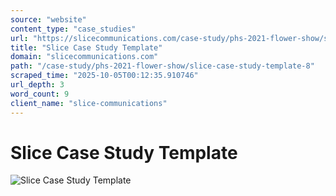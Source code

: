 ```yaml
---
source: "website"
content_type: "case_studies"
url: "https://slicecommunications.com/case-study/phs-2021-flower-show/slice-case-study-template-8"
title: "Slice Case Study Template"
domain: "slicecommunications.com"
path: "/case-study/phs-2021-flower-show/slice-case-study-template-8"
scraped_time: "2025-10-05T00:12:35.910746"
url_depth: 3
word_count: 9
client_name: "slice-communications"
---
```


# Slice Case Study Template

![Slice Case Study Template](https://slicecommunications.com/wp-content/uploads/2022/04/Slice-Case-Study-Template-300x300.png)